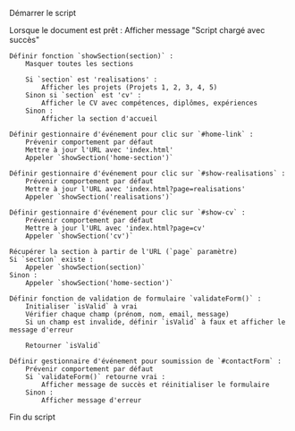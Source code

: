Démarrer le script

Lorsque le document est prêt :
    Afficher message "Script chargé avec succès"

    Définir fonction `showSection(section)` :
        Masquer toutes les sections
        
        Si `section` est 'realisations' :
            Afficher les projets (Projets 1, 2, 3, 4, 5)
        Sinon si `section` est 'cv' :
            Afficher le CV avec compétences, diplômes, expériences
        Sinon :
            Afficher la section d'accueil

    Définir gestionnaire d'événement pour clic sur `#home-link` :
        Prévenir comportement par défaut
        Mettre à jour l'URL avec 'index.html'
        Appeler `showSection('home-section')`

    Définir gestionnaire d'événement pour clic sur `#show-realisations` :
        Prévenir comportement par défaut
        Mettre à jour l'URL avec 'index.html?page=realisations'
        Appeler `showSection('realisations')`

    Définir gestionnaire d'événement pour clic sur `#show-cv` :
        Prévenir comportement par défaut
        Mettre à jour l'URL avec 'index.html?page=cv'
        Appeler `showSection('cv')`

    Récupérer la section à partir de l'URL (`page` paramètre)
    Si `section` existe :
        Appeler `showSection(section)`
    Sinon :
        Appeler `showSection('home-section')`

    Définir fonction de validation de formulaire `validateForm()` :
        Initialiser `isValid` à vrai
        Vérifier chaque champ (prénom, nom, email, message)
        Si un champ est invalide, définir `isValid` à faux et afficher le message d'erreur
        
        Retourner `isValid`

    Définir gestionnaire d'événement pour soumission de `#contactForm` :
        Prévenir comportement par défaut
        Si `validateForm()` retourne vrai :
            Afficher message de succès et réinitialiser le formulaire
        Sinon :
            Afficher message d'erreur

Fin du script
